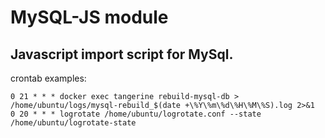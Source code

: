 # MySQL-JS module

## Javascript import script for MySql.

crontab examples:

```shell
0 21 * * * docker exec tangerine rebuild-mysql-db > /home/ubuntu/logs/mysql-rebuild_$(date +\%Y\%m\%d\%H\%M\%S).log 2>&1
0 20 * * * logrotate /home/ubuntu/logrotate.conf --state /home/ubuntu/logrotate-state
```



